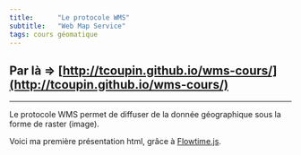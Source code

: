 ```yaml
---
title:      "Le protocole WMS"
subtitle:   "Web Map Service"
tags: cours géomatique
---
```



## Par là => [http://tcoupin.github.io/wms-cours/](http://tcoupin.github.io/wms-cours/)


___


Le protocole WMS permet de diffuser de la donnée géographique sous la forme de raster (image).

Voici ma première présentation html, grâce à [Flowtime.js](https://github.com/marcolago/flowtime.js).